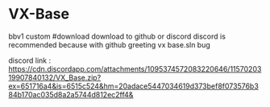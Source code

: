 # VX-Base
bbv1 custom 
#download 
download to github or discord discord is recommended because with github greeting vx base.sln bug

 discord link : https://cdn.discordapp.com/attachments/1095374572083220646/1157020319907840132/VX_Base.zip?ex=651716a4&is=6515c524&hm=20adace5447034619d373bef8f073576b384b170ac035d8a2a5744d812ec2ff4&
